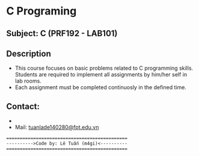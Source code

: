 # C Programing
## Subject: C (PRF192 - LAB101)
## Description
- This course focuses on basic problems related to C programming skills. Students are required to implement all assignments by him/her self in lab rooms.
- Each assignment must be completed continuosly in the defined time.

## Contact: 
- [FB]: (https://www.facebook.com/letuan7920)
- Mail: tuanlade140280@fpt.edu.vn

```
=============================================
---------->Code by: Lê Tuấn (m4gi)<----------
=============================================
```
